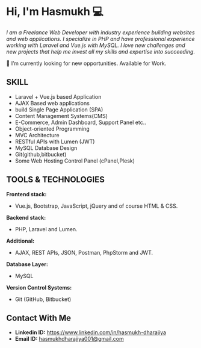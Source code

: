 # Hi, I'm Hasmukh 💻
_I am a Freelance Web Developer with industry
experience building websites and web
applications. I specialize in PHP and have
professional experience working with Laravel and
Vue.js with MySQL. I love new challenges and new
projects that help me invest all my skills and
expertise into succeeding._

🔭 I’m currently looking for new opportunities. Available for Work.

## SKILL
- Laravel + Vue.js based Application
- AJAX Based web applications
- build Single Page Application (SPA)
- Content Management Systems(CMS)
- E-Commerce, Admin Dashboard, Support Panel etc..
- Object-oriented Programming
- MVC Architecture
- RESTful APIs with Lumen (JWT)
- MySQL Database Design
- Git(github,bitbucket)
- Some Web Hosting Control Panel (cPanel,Plesk)

## TOOLS & TECHNOLOGIES
**Frontend stack:**
- Vue.js, Bootstrap, JavaScript, jQuery and of course HTML
& CSS.

**Backend stack:**
- PHP, Laravel and Lumen.

**Additional:**
- AJAX, REST APIs, JSON, Postman, PhpStorm and JWT.

**Database Layer:**
- MySQL

**Version Control Systems:**
- Git (GitHub, Bitbucket)
## Contact With Me
- **Linkedin ID:** https://www.linkedin.com/in/hasmukh-dharajiya
- **Email ID:** hasmukhdharajiya001@gmail.com
